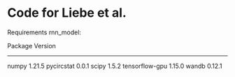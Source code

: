 # Code for Liebe et al. 

Requirements rnn_model:

Package                           Version
--------------------------------- -------------------
numpy                             1.21.5
pycircstat                        0.0.1
scipy                             1.5.2
tensorflow-gpu                    1.15.0
wandb                             0.12.1
